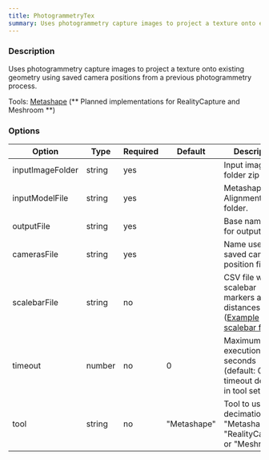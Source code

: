 ```yaml
---
title: PhotogrammetryTex
summary: Uses photogrammetry capture images to project a texture onto existing geometry. 
---
```



### Description

Uses photogrammetry capture images to project a texture onto existing geometry using saved camera positions from a previous photogrammetry process.

Tools: [Metashape](../../tools/metashape)  (** Planned implementations for RealityCapture and Meshroom **)

### Options

| Option               | Type    | Required | Default   | Description                                                                                  |
|----------------------|---------|----------|-----------|----------------------------------------------------------------------------------------------|
| inputImageFolder     | string  | yes      |           | Input image folder zip file.                                                                 |
| inputModelFile       | string  | yes      |           | Metashape only: Alignment image folder.                                                      |
| outputFile           | string  | yes      | 	        | Base name used for output files.                       				       |
| camerasFile          | string  | yes      | 	        | Name used for saved camera position file.                                    |
| scalebarFile         | string  | no       | 	        | CSV file with scalebar markers and distances.  ([Example scalebar file](./scalebar-defs.csv))          				       |
| timeout              | number  | no       | 0         | Maximum task execution time in seconds (default: 0, uses timeout defined in tool setup).     |
| tool                 | string  | no       | "Metashape" | Tool to use for decimation: "Metashape", "RealityCapture", or "Meshroom".                  |